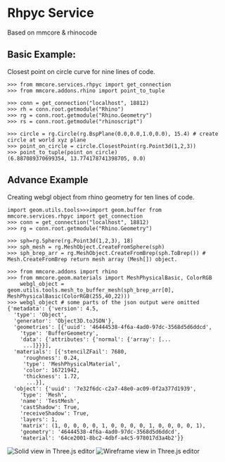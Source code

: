 # Rhpyc Service

Based on mmcore & rhinocode

## Basic Example:

Closest point on circle curve for nine lines of code.

```doctest
>>> from mmcore.services.rhpyc import get_connection
>>> from mmcore.addons.rhino import point_to_tuple

>>> conn = get_connection("localhost", 18812)
>>> rh = conn.root.getmodule("Rhino")
>>> rg = conn.root.getmodule("Rhino.Geometry")
>>> rs = conn.root.getmodule("rhinoscript")

>>> circle = rg.Circle(rg.BspPlane(0.0,0.0,1.0,0.0), 15.4) # create circle at world xyz plane
>>> point_on_circle = circle.ClosestPoint(rg.Point3d(1,2,3))
>>> point_to_tuple(point_on_circle)
(6.887089370699354, 13.774178741398705, 0.0)
```

## Advance Example

Creating webgl object from rhino geometry for ten lines of code.

```doctest
import geom.utils.tools>>>import geom.buffer from mmcore.services.rhpyc import get_connection
>>> conn = get_connection("localhost", 18812)
>>> rg = conn.root.getmodule("Rhino.Geometry")

>>> sph=rg.Sphere(rg.Point3d(1,2,3), 18)
>>> sph_mesh = rg.MeshObject.CreateFromSphere(sph)
>>> sph_brep_arr = rg.MeshObject.CreateFromBrep(sph.ToBrep()) # Mesh.CreateFromBrep return mesh array (Mesh[]) object.

>>> from mmcore.addons import rhino
>>> from mmcore.geom.materials import MeshPhysicalBasic, ColorRGB
    webgl_object = geom.utils.tools.mesh_to_buffer_mesh(sph_brep_arr[0], MeshPhysicalBasic(ColorRGB(255,40,22)))
>>> webgl_object # some parts of the json output were omitted
{'metadata': {'version': 4.5,
  'type': 'Object',
  'generator': 'Object3D.toJSON'},
  'geometries': [{'uuid': '46444538-4f6a-4ad0-97dc-3568d5d6ddcd',
    'type': 'BufferGeometry',
    'data': {'attributes': {'normal': {'array': [...
     ...]}}}],
  'materials': [{'stencilZFail': 7680,
     'roughness': 0.24,
     'type': 'MeshPhysicalMaterial',
     'color': 16721942,
     'thickness': 1.72,
      ...}],
  'object': {'uuid': '7e32f6dc-c2a7-48e0-ac09-0f2a377d1939',
    'type': 'Mesh',
    'name': 'TestMesh',
    'castShadow': True,
    'receiveShadow': True,
    'layers': 1,
    'matrix': (1, 0, 0, 0, 0, 1, 0, 0, 0, 0, 1, 0, 0, 0, 0, 1),
    'geometry': '46444538-4f6a-4ad0-97dc-3568d5d6ddcd',
    'material': '64ce2001-8bc2-4dbf-a4c5-978017d3a4b2'}}

```
![Solid view in Three.js editor](http://storage.yandexcloud.net/box.contextmachine.space/content/Screenshot%202023-02-16%20at%2017.59.54.png)
![Wireframe view in Three.js editor](http://storage.yandexcloud.net/box.contextmachine.space/content/Screenshot%202023-02-16%20at%2017.59.19.png)
